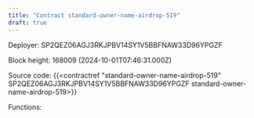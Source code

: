 ```yaml
---
title: "Contract standard-owner-name-airdrop-519"
draft: true
---
```

Deployer: SP2QEZ06AGJ3RKJPBV14SY1V5BBFNAW33D96YPGZF


 



Block height: 168009 (2024-10-01T07:46:31.000Z)

Source code: {{<contractref "standard-owner-name-airdrop-519" SP2QEZ06AGJ3RKJPBV14SY1V5BBFNAW33D96YPGZF standard-owner-name-airdrop-519>}}

Functions:


